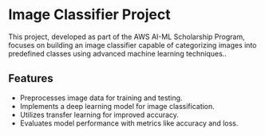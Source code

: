 # Image Classifier Project

This project, developed as part of the AWS AI-ML Scholarship Program, focuses on building an image classifier capable of categorizing images into predefined classes using advanced machine learning techniques..

## Features
- Preprocesses image data for training and testing.
- Implements a deep learning model for image classification.
- Utilizes transfer learning for improved accuracy.
- Evaluates model performance with metrics like accuracy and loss.

